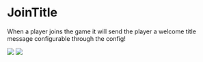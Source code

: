 # JoinTitle
When a player joins the game it will send the player a welcome title message configurable through the config!


[![](https://poggit.pmmp.io/shield.state/JoinTitle)](https://poggit.pmmp.io/p/JoinTitle)
<a href="https://poggit.pmmp.io/p/JoinTitle"><img src="https://poggit.pmmp.io/shield.state/JoinTitle"></a>
